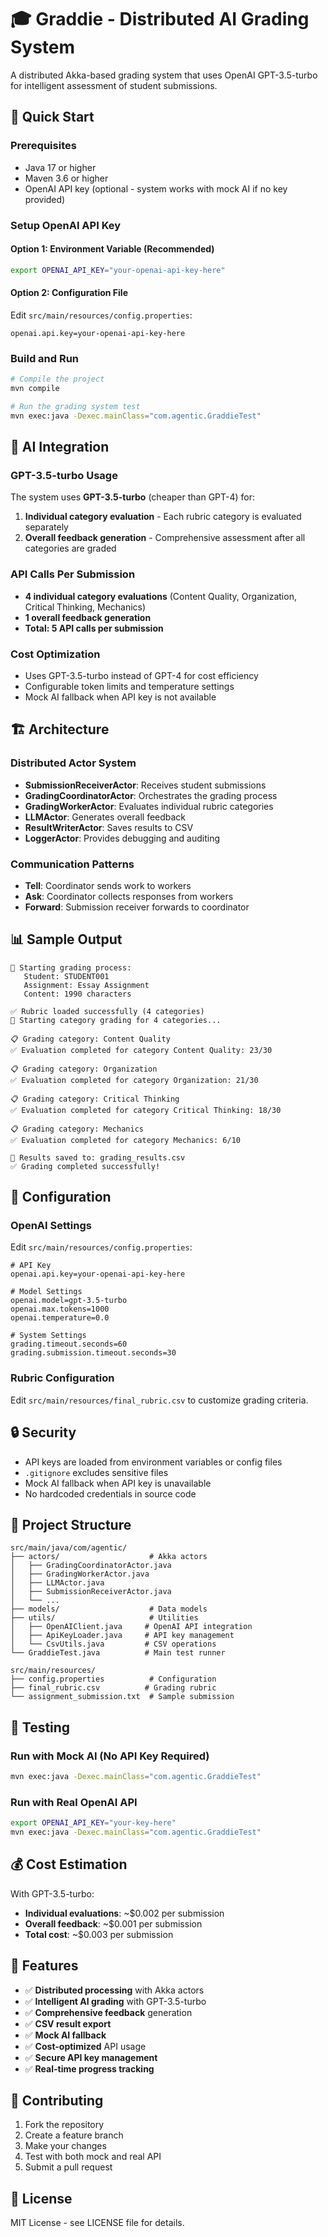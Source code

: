 # 🎓 Graddie - Distributed AI Grading System

A distributed Akka-based grading system that uses OpenAI GPT-3.5-turbo for intelligent assessment of student submissions.

## 🚀 Quick Start

### Prerequisites
- Java 17 or higher
- Maven 3.6 or higher
- OpenAI API key (optional - system works with mock AI if no key provided)

### Setup OpenAI API Key

#### Option 1: Environment Variable (Recommended)
```bash
export OPENAI_API_KEY="your-openai-api-key-here"
```

#### Option 2: Configuration File
Edit `src/main/resources/config.properties`:
```properties
openai.api.key=your-openai-api-key-here
```

### Build and Run

```bash
# Compile the project
mvn compile

# Run the grading system test
mvn exec:java -Dexec.mainClass="com.agentic.GraddieTest"
```

## 🤖 AI Integration

### GPT-3.5-turbo Usage
The system uses **GPT-3.5-turbo** (cheaper than GPT-4) for:
1. **Individual category evaluation** - Each rubric category is evaluated separately
2. **Overall feedback generation** - Comprehensive assessment after all categories are graded

### API Calls Per Submission
- **4 individual category evaluations** (Content Quality, Organization, Critical Thinking, Mechanics)
- **1 overall feedback generation**
- **Total: 5 API calls per submission**

### Cost Optimization
- Uses GPT-3.5-turbo instead of GPT-4 for cost efficiency
- Configurable token limits and temperature settings
- Mock AI fallback when API key is not available

## 🏗️ Architecture

### Distributed Actor System
- **SubmissionReceiverActor**: Receives student submissions
- **GradingCoordinatorActor**: Orchestrates the grading process
- **GradingWorkerActor**: Evaluates individual rubric categories
- **LLMActor**: Generates overall feedback
- **ResultWriterActor**: Saves results to CSV
- **LoggerActor**: Provides debugging and auditing

### Communication Patterns
- **Tell**: Coordinator sends work to workers
- **Ask**: Coordinator collects responses from workers
- **Forward**: Submission receiver forwards to coordinator

## 📊 Sample Output

```
🎯 Starting grading process:
   Student: STUDENT001
   Assignment: Essay Assignment
   Content: 1990 characters

✅ Rubric loaded successfully (4 categories)
🎯 Starting category grading for 4 categories...

📋 Grading category: Content Quality
✅ Evaluation completed for category Content Quality: 23/30

📋 Grading category: Organization  
✅ Evaluation completed for category Organization: 21/30

📋 Grading category: Critical Thinking
✅ Evaluation completed for category Critical Thinking: 18/30

📋 Grading category: Mechanics
✅ Evaluation completed for category Mechanics: 6/10

📄 Results saved to: grading_results.csv
✅ Grading completed successfully!
```

## 🔧 Configuration

### OpenAI Settings
Edit `src/main/resources/config.properties`:
```properties
# API Key
openai.api.key=your-openai-api-key-here

# Model Settings
openai.model=gpt-3.5-turbo
openai.max.tokens=1000
openai.temperature=0.0

# System Settings
grading.timeout.seconds=60
grading.submission.timeout.seconds=30
```

### Rubric Configuration
Edit `src/main/resources/final_rubric.csv` to customize grading criteria.

## 🔒 Security

- API keys are loaded from environment variables or config files
- `.gitignore` excludes sensitive files
- Mock AI fallback when API key is unavailable
- No hardcoded credentials in source code

## 📁 Project Structure

```
src/main/java/com/agentic/
├── actors/                    # Akka actors
│   ├── GradingCoordinatorActor.java
│   ├── GradingWorkerActor.java
│   ├── LLMActor.java
│   ├── SubmissionReceiverActor.java
│   └── ...
├── models/                    # Data models
├── utils/                     # Utilities
│   ├── OpenAIClient.java     # OpenAI API integration
│   ├── ApiKeyLoader.java     # API key management
│   └── CsvUtils.java         # CSV operations
└── GraddieTest.java          # Main test runner

src/main/resources/
├── config.properties          # Configuration
├── final_rubric.csv          # Grading rubric
└── assignment_submission.txt  # Sample submission
```

## 🧪 Testing

### Run with Mock AI (No API Key Required)
```bash
mvn exec:java -Dexec.mainClass="com.agentic.GraddieTest"
```

### Run with Real OpenAI API
```bash
export OPENAI_API_KEY="your-key-here"
mvn exec:java -Dexec.mainClass="com.agentic.GraddieTest"
```

## 💰 Cost Estimation

With GPT-3.5-turbo:
- **Individual evaluations**: ~$0.002 per submission
- **Overall feedback**: ~$0.001 per submission
- **Total cost**: ~$0.003 per submission

## 🎯 Features

- ✅ **Distributed processing** with Akka actors
- ✅ **Intelligent AI grading** with GPT-3.5-turbo
- ✅ **Comprehensive feedback** generation
- ✅ **CSV result export**
- ✅ **Mock AI fallback**
- ✅ **Cost-optimized** API usage
- ✅ **Secure API key management**
- ✅ **Real-time progress tracking**

## 🤝 Contributing

1. Fork the repository
2. Create a feature branch
3. Make your changes
4. Test with both mock and real API
5. Submit a pull request

## 📄 License

MIT License - see LICENSE file for details. 